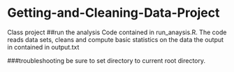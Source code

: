 Getting-and-Cleaning-Data-Project
=================================
Class project
##run the analysis
Code contained in run_anaysis.R.  The code reads data sets, cleans and compute basic statistics on the data
the output in contained in output.txt

###troubleshooting
be sure to set directory to current root directory.
